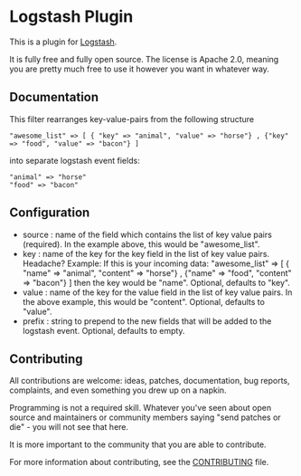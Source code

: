 # Logstash Plugin


This is a plugin for [Logstash](https://github.com/elastic/logstash).

It is fully free and fully open source. The license is Apache 2.0, meaning you are pretty much free to use it however you want in whatever way.

## Documentation

This filter rearranges key-value-pairs from the following structure
  
	"awesome_list" => [ { "key" => "animal", "value" => "horse"} , {"key" => "food", "value" => "bacon"} ]

into separate logstash event fields:

	"animal" => "horse"
	"food" => "bacon"

## Configuration

* source 	: name of the field which contains the list of key value pairs (required). In the example above, this would be "awesome_list".
* key 		: name of the key for the key field in the list of key value pairs. Headache? Example: If this is your incoming data:
	"awesome_list" => [ { "name" => "animal", "content" => "horse"} , {"name" => "food", "content" => "bacon"} ]
then the key would be "name". Optional, defaults to "key".
* value 	: name of the key for the value field in the list of key value pairs. In the above example, this would be "content". Optional, defaults to "value".
* prefix	: string to prepend to the new fields that will be added to the logstash event. Optional, defaults to empty.


## Contributing

All contributions are welcome: ideas, patches, documentation, bug reports, complaints, and even something you drew up on a napkin.

Programming is not a required skill. Whatever you've seen about open source and maintainers or community members  saying "send patches or die" - you will not see that here.

It is more important to the community that you are able to contribute.

For more information about contributing, see the [CONTRIBUTING](https://github.com/elastic/logstash/blob/master/CONTRIBUTING.md) file.